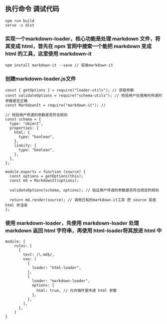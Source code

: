 ## 执行命令 调试代码
```
npm run build
serve -s dist
```

### 实现一个markdown-loader，核心功能是处理 markdown 文件，将其变成 html，首先在 npm 官网中搜索一个能把 markdown 变成 html 的工具，这里使用 markdown-it
```
npm install markdown-it --save // 安装markdown-it
```

### 创建markdown-loader.js文件

```
const { getOptions } = require("loader-utils"); // 获取参数
const validateOptions = require("schema-utils"); // 校验用户在使用时传递的参数是否正确
const MarkdownIt = require("markdown-it"); //

// 校验用户传递的参数是否符合规则
const schema = {
  type: "object",
  properties: {
    html: {
      type: "boolean",
    },
    linkify: {
      type: "boolean",
    },
  },
};

module.exports = function (source) {
  const options = getOptions(this);
  const md = MarkdownIt(options);

  validateOptions(schema, options); // 验证用户传递的参数是否符合规定的规则

  return md.render(source); // 调用已有的markdown-it工具 把 source 变成 html 并渲染  
};
```
### 使用 markdown-loader，先使用 markdown-loader 处理 markdown 返回 html 字符串，再使用 html-loader将其放进 html 中
```
module: {
    rules: [
      {
        test: /\.md$/,
        use: [
          {
            loader: "html-loader",
          },
          {
            loader: "markdown-loader",
            options: {
              html: true, // 允许插件里传递 html 参数
            },
          },
        ],
      },
    ]
}
```